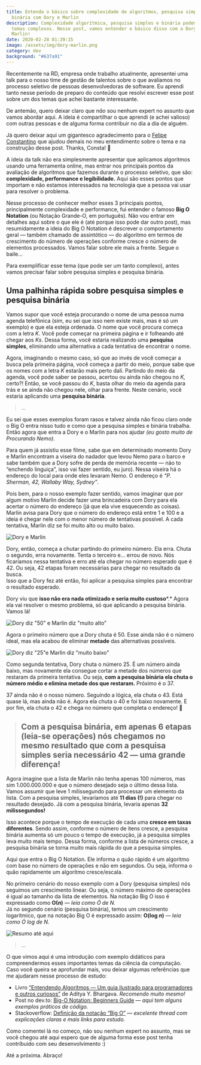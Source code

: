 ```yaml
---
title: Entenda o básico sobre complexidade de algoritmos, pesquisa simples e
  binária com Dory e Marlin
description: Complexidade algorítmica, pesquisa simples e binária podem ser
  temas complexos. Nesse post, vamos entender o básico disso com a Dory e o
  Marlin!
date: 2020-02-28 01:39:15
image: /assets/img/dory-marlin.png
category: dev
background: "#637a91"
---
```



Recentemente na RD, empresa onde trabalho atualmente, apresentei uma talk para o nosso time de gestão de talentos sobre o que avaliamos no processo seletivo de pessoas desenvolvedoras de software. Eu aprendi tanto nesse período de preparo do conteúdo que resolvi escrever esse post sobre um dos temas que achei bastante interessante.

De antemão, quero deixar claro que *não* sou nenhum expert no assunto que vamos abordar aqui. A ideia é compartilhar o que aprendi (e achei valioso) com outras pessoas e de alguma forma contribuir no dia a dia de alguém.

Já quero deixar aqui um gigantesco agradecimento para o [Felipe Constantino](https://medium.com/u/ed204a87f617?source=post_page-----1d937f25e63a--------------------------------) que ajudou demais no meu entendimento sobre o tema e na construção desse post. Thanks, Consta! 💙

A ideia da talk não era simplesmente apresentar que aplicamos algoritmos usando uma ferramenta online, mas entrar nos principais pontos da avaliação de algoritmos que fazemos durante o processo seletivo, que são: **complexidade, performance e legibilidade.** Aqui são esses pontos que importam e não estamos interessados na tecnologia que a pessoa vai usar para resolver o problema.

Nesse processo de conhecer melhor esses 3 principais pontos, principalmente complexidade e performance, fui entender o famoso **Big O Notation** (ou Notação Grande-O, em português). Não vou entrar em detalhes aqui sobre o que ele é (até porque isso pode dar outro post), mas resumidamente a ideia do Big O Notation é descrever o comportamento geral — também chamado de assintótico — do algoritmo em termos de crescimento do número de operações conforme cresce o número de elementos processados. Vamos falar sobre ele mais a frente. Segue o baile…

Para exemplificar esse tema (que pode ser um tanto complexo), antes vamos precisar falar sobre pesquisa simples e pesquisa binária.

## Uma palhinha rápida sobre pesquisa simples e pesquisa binária

Vamos supor que você esteja procurando o nome de uma pessoa numa agenda telefônica (sim, eu sei que isso nem existe mais, mas é só um exemplo) e que ela esteja ordenada. O nome que você procura começa com a letra *K*. Você pode começar na primeira página e ir folheando até chegar aos *Ks*. Dessa forma, você estaria realizando uma **pesquisa simples**, eliminando uma alternativa a cada tentativa de encontrar o nome.

Agora, imaginando o mesmo caso, só que ao invés de você começar a busca pela primeira página, você começa a partir do meio, porque sabe que os nomes com a letra *K* estarão mais perto dali. Partindo do meio da agenda, você pode saber se passou, acertou ou ainda não chegou no *K,* certo?! Então, se você passou do *K*, basta olhar do meio da agenda para trás e se ainda não chegou nele, olhar para frente. Neste cenário, você estaria aplicando uma **pesquisa binária**.

> ...

Eu sei que esses exemplos foram rasos e talvez ainda não ficou claro onde o Big O entra nisso tudo e como que a pesquisa simples e binária trabalha. Então agora que entra a Dory e o Marlin para nos ajudar *(eu gosto muito de Procurando Nemo).*

Para quem já assistiu esse filme, sabe que em determinado momento Dory e Marlin encontram a viseira do nadador que levou Nemo para o barco e sabe também que a Dory sofre de perda de memória recente — não to “enchendo linguiça”, isso vai fazer sentido, eu juro). Nessa viseira há o endereço do local para onde eles levaram Nemo. O endereço é *“P. Sherman, 42, Wallaby Way, Sydney”*.

Pois bem, para o nosso exemplo fazer sentido, vamos imaginar que por algum motivo Marlin decide fazer uma brincadeira com Dory para ela acertar o número do endereço (já que ela vive esquecendo as coisas).\
Marlin avisa para Dory que o número do endereço está entre 1 e 100 e a ideia é chegar nele com o menor número de tentativas possível. A cada tentativa, Marlin diz se foi muito alto ou muito baixo.

![Dory e Marlin](/assets/img/dory-marlin.png "Dory e Marlin")

Dory, então, começa a chutar partindo do primeiro número. Ela erra. Chuta o segundo, erra novamente. Tenta o terceiro e… errou de novo. Nós ficaríamos nessa tentativa e erro até ela chegar no número esperado que é 42. Ou seja, 42 etapas foram necessárias para chegar no resultado da busca.\
Isso que a Dory fez até então, foi aplicar a pesquisa simples para encontrar o resultado esperado.

Dory viu que **isso não era nada otimizado e seria muito custoso***.* Agora ela vai resolver o mesmo problema, só que aplicando a pesquisa binária. Vamos lá!

![Dory diz "50" e Marlin diz "muito alto"](/assets/img/dory-marlin-try-1.png "Dory diz \"50\" e Marlin diz \"muito alto\"")

Agora o primeiro número que a Dory chuta é 50. Esse ainda não é o número ideal, mas ela acabou de eliminar **metade** das alternativas possíveis.

![Dory diz "25"e Marlin diz "muito baixo"](/assets/img/dory-marlin-try-2.png "Dory diz \"25\"e Marlin diz \"muito baixo\"")

Como segunda tentativa, Dory chuta o número 25. É um número ainda baixo, mas novamente ela consegue cortar a metade dos números que restaram da primeira tentativa. Ou seja, **com a pesquisa binária ela chuta o número médio e elimina metade dos que restaram.** Próximo é o 37.

37 ainda não é o nosso número. Seguindo a lógica, ela chuta o 43. Está quase lá, mas ainda não é. Agora ela chuta o 40 e foi baixo novamente. E por fim, ela chuta o 42 e chega no número que completa o endereço! 🎉

> ## Com a pesquisa binária, em apenas 6 etapas (leia-se operações) nós chegamos no mesmo resultado que com a pesquisa simples seria necessário 42 — uma grande diferença!

Agora imagine que a lista de Marlin não tenha apenas 100 números, mas sim 1.000.000.000 e que o número desejado seja o último dessa lista. Vamos assumir que leve 1 milissegundo para processar um elemento da lista. Com a pesquisa simples, levaríamos até **11 dias (!)** para chegar no resultado desejado. Já com a pesquisa binária, levaria apenas **32 milissegundos!**

Isso acontece porque o tempo de execução de cada uma **cresce em taxas diferentes**. Sendo assim, conforme o número de itens cresce, a pesquisa binária aumenta só um pouco o tempo de execução, já a pesquisa simples leva muito mais tempo. Dessa forma, conforme a lista de números cresce, a pesquisa binária se torna *muito* mais rápida do que a pesquisa simples.

Aqui que entra o Big O Notation. Ele informa o quão rápido é um algoritmo com base no número de operações e não em segundos. Ou seja, informa o quão rapidamente um algoritmo cresce/escala.

No primeiro cenário do nosso exemplo com a Dory (pesquisa simples) nós seguimos um crescimento linear. Ou seja, o número máximo de operações é igual ao tamanho da lista de elementos. Na notação Big O isso é expressado como **O(*n*)** *— leia como Ó de N.*\
Já no segundo cenário (pesquisa binária), temos um crescimento logaritmico, que na notação Big O é expressado assim: **O(log *n*)** *— leia como Ó log de N.*

![Resumo até aqui](/assets/img/resumo.png "Resumo até aqui")

> ...

O que vimos aqui é uma introdução com exemplo didáticos para compreendermos esses importantes temas da ciência da computação. Caso você queira se aprofundar mais, vou deixar algumas referências que me ajudaram nesse processo de estudo:

* Livro [“Entendendo Algoritmos — Um guia ilustrado para programadores e outros curiosos”](https://www.amazon.com.br/Entendendo-Algoritmos-Ilustrado-Programadores-Curiosos/dp/8575225634) de Aditya Y. Bhargava. *Recomendo muito mesmo!*
* Post no dev.to: [Big-O Notation: Beginners Guide](https://dev.to/charlie117/big-o-notation-beginners-guide-1h38) — *aqui tem alguns exemplos práticos de código.*
* Stackoverflow: [Definição da notação “Big O”](https://pt.stackoverflow.com/questions/56836/defini%C3%A7%C3%A3o-da-nota%C3%A7%C3%A3o-big-o) — *excelente thread com explicações claras e mais links para estudo.*

Como comentei lá no começo, não sou nenhum expert no assunto, mas se você chegou até aqui espero que de alguma forma esse post tenha contríbuido com seu desenvolvimento :)

Até a próxima. Abraço!